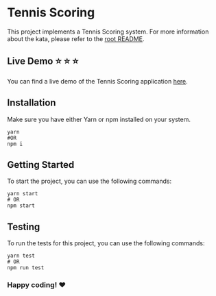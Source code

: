 # Tennis Scoring

This project implements a Tennis Scoring system. For more information about the kata, please refer to the [root README](../../README.md).

## Live Demo ⭐ ⭐ ⭐

You can find a live demo of the Tennis Scoring application [here](https://september-kata-tennis.netlify.app/).

## Installation

Make sure you have either Yarn or npm installed on your system.

```shell
yarn
#OR
npm i
```

## Getting Started

To start the project, you can use the following commands:

```shell
yarn start
# OR
npm start
```

## Testing

To run the tests for this project, you can use the following commands:

```shell
yarn test
# OR
npm run test
```

### Happy coding! :heart:
